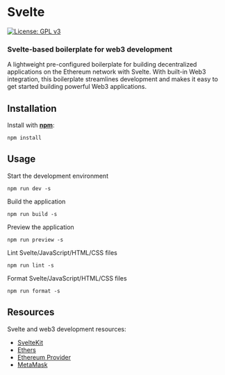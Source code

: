 # Svelte

[![License: GPL v3](https://img.shields.io/badge/License-GPLv3-blue.svg)](https://www.gnu.org/licenses/gpl-3.0)

### Svelte-based boilerplate for web3 development

A lightweight pre-configured boilerplate for building decentralized applications on the Ethereum network with Svelte. With built-in Web3 integration, this boilerplate streamlines development and makes it easy to get started building powerful Web3 applications.

## Installation

Install with [**npm**](https://www.npmjs.com):

```
npm install
```

## Usage

Start the development environment

```
npm run dev -s
```

Build the application

```
npm run build -s
```

Preview the application

```
npm run preview -s
```

Lint Svelte/JavaScript/HTML/CSS files

```
npm run lint -s
```

Format Svelte/JavaScript/HTML/CSS files

```
npm run format -s
```

## Resources

Svelte and web3 development resources:

- [SvelteKit](https://kit.svelte.dev/docs/introduction)
- [Ethers](https://docs.ethers.org/v5)
- [Ethereum Provider](https://eips.ethereum.org/EIPS/eip-1193)
- [MetaMask](https://docs.metamask.io/guide)
